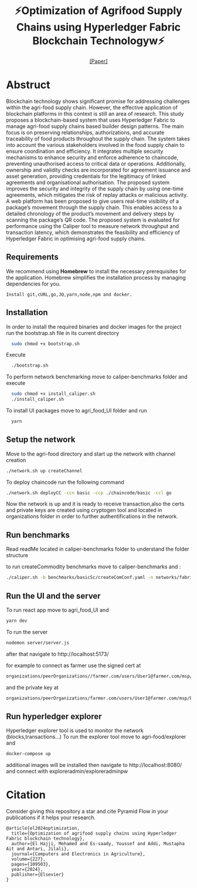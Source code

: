  
<div align="center">

# ⚡️Optimization of Agrifood Supply Chains using Hyperledger Fabric Blockchain Technologyw⚡️

[[Paper]](https://www.sciencedirect.com/science/article/pii/S0168169924008949)

</div>


# Abstruct 
Blockchain technology shows significant promise for addressing challenges within the agri-food supply chain. However, the effective application of blockchain platforms in this context is still an area of research. This study proposes a blockchain-based system that uses Hyperledger Fabric to manage agri-food supply chains based builder design patterns. The main focus is on preserving relationships, authorizations, and accurate traceability of food products throughout the supply chain. The system takes into account the various stakeholders involved in the food supply chain to ensure coordination and efficiency. It integrates multiple security mechanisms to enhance security and enforce adherence to chaincode, preventing unauthorised access to critical data or operations. Additionally, ownership and validity checks are incorporated for agreement issuance and asset generation, providing credentials for the legitimacy of linked agreements and organisational authorisation. The proposed system improves the security and integrity of the supply chain by using one-time agreements, which mitigates the risk of replay attacks or malicious activity. A web platform has been proposed to give users real-time visibility of a package’s movement through the supply chain. This enables access to a detailed chronology of the product’s movement and delivery steps by scanning the package’s QR code. The proposed system is evaluated for performance using the Caliper tool to measure network throughput and transaction latency, which demonstrates the feasibility and efficiency of Hyperledger Fabric in optimising agri-food supply chains.

## Requirements
We recommend using **Homebrew** to install the necessary prerequisites for the application. Homebrew simplifies the installation process by managing dependencies for you.
```
Install git,cURL,go,JQ,yarn,node,npm and docker.
```
## Installation

In order to install the required binaries and docker images for the project run the bootstrap.sh file in its current directory
```bash
  sudo chmod +x bootstrap.sh
```
Execute
```bash
  ./bootstrap.sh
```
To perform network benchmarking move to caliper-benchmarks folder and execute
```bash
  sudo chmod +x install_caliper.sh
  ./install_caliper.sh
```
To install UI packages move to agri_food_UI folder and run
```bash
  yarn
```
## Setup the network
Move to the agri-food directory and start up the network with channel creation
```bash
./network.sh up createChannel
```
To deploy chaincode run the following command
```bash
./network.sh deployCC -ccn basic -ccp ./chaincode/basic -ccl go
```
Now the network is up and it is ready to receive transaction,also the certs and private keys are created using cryptogen tool and located in organizations folder in order to further authentifications in the network.

## Run benchmarks
Read readMe located in caliper-benchmarks folder to understand the folder structure

to run createCommodity benchmarks move to caliper-benchmarks and :
```bash
./caliper.sh -b benchmarks/basicSc/createComConf.yaml -n networks/fabric/farmerNetworkConf.yaml
```

## Run the UI and the server
To run react app move to agri_food_UI and
```bash
yarn dev
```
To run the server
```bash
nodemon server/server.js
```
after that navigate to http://localhost:5173/

for example to connect as farmer use the signed cert at
```bash
organizations/peerOrganizations//farmer.com/users/User1@farmer.com/msp/signcerts/
```
and the private key at
```bash
organizations/peerOrganizations/farmer.com/users/User1@farmer.com/msp/keystore/
```
## Run hyperledger explorer
Hyperledger explorer tool is used to monitor the network (blocks,transactions...)
To run the explorer tool move to agri-food/explorer and
```bash
docker-compose up
```
additional images will be installed
then navigate to http://localhost:8080/ and connect with
exploreradmin/exploreradminpw


# Citation
Consider giving this repository a star and cite Pyramid Flow in your publications if it helps your research.
```
@article{el2024optimization,
  title={Optimization of agrifood supply chains using Hyperledger Fabric blockchain technology},
  author={El Hajji, Mohamed and Es-saady, Youssef and Addi, Mustapha Ait and Antari, Jilali},
  journal={Computers and Electronics in Agriculture},
  volume={227},
  pages={109503},
  year={2024},
  publisher={Elsevier}
}
```

